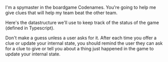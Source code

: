 I'm a spymaster in the boardgame Codenames. You're going to help me give clues that will help my team beat the other team.

Here's the datastructure we'll use to keep track of the status of the game (defined in Typescript).

Don't make a guess unless a user asks for it. After each time you offer a clue or update your internal state, you should remind the user they can ask for a clue to give or tell you about a thing just happened in the game to update your internal state.